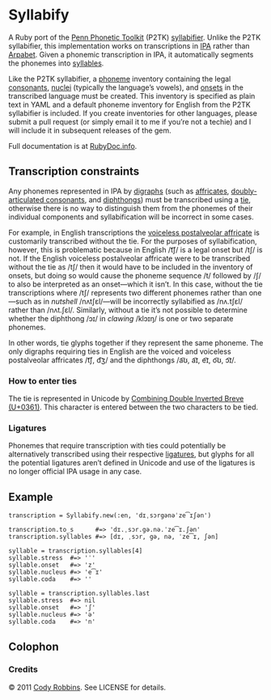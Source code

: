 Syllabify
=========

A Ruby port of the [Penn Phonetic Toolkit](http://www.ling.upenn.edu/phonetics/p2tk/) (P2TK) [syllabifier](https://p2tk.svn.sourceforge.net/svnroot/p2tk/python/syllabify/). Unlike the P2TK syllabifier, this implementation works on transcriptions in [IPA](http://en.wikipedia.org/wiki/International_Phonetic_Alphabet) rather than [Arpabet](http://en.wikipedia.org/wiki/Arpabet). Given a phonemic transcription in IPA, it automatically segments the phonemes into [syllables](http://en.wikipedia.org/wiki/Syllable).

Like the P2TK syllabifier, a [phoneme](http://en.wikipedia.org/wiki/Phoneme) inventory containing the legal [consonants](http://en.wikipedia.org/wiki/Consonant), [nuclei](http://en.wikipedia.org/wiki/Syllable#Nucleus) (typically the language’s vowels), and [onsets](http://en.wikipedia.org/wiki/Syllable#Onset) in the transcribed language must be created. This inventory is specified as plain text in YAML and a default phoneme inventory for English from the P2TK syllabifier is included. If you create inventories for other languages, please submit a pull request (or simply email it to me if you’re not a techie) and I will include it in subsequent releases of the gem.

Full documentation is at [RubyDoc.info](http://rubydoc.info/gems/syllabify).

Transcription constraints
-------------------------

Any phonemes represented in IPA by [digraphs](http://en.wikipedia.org/wiki/Digraph_\(orthography\)) (such as [affricates](http://en.wikipedia.org/wiki/Affricate_consonant), [doubly-articulated consonants](http://en.wikipedia.org/wiki/Doubly_articulated_consonant), and [diphthongs](http://en.wikipedia.org/wiki/Diphthong)) must be transcribed using a [tie](http://en.wikipedia.org/wiki/Tie_\(typography\)), otherwise there is no way to distinguish them from the phonemes of their individual components and syllabification will be incorrect in some cases.

For example, in English transcriptions the [voiceless postalveolar affricate](http://en.wikipedia.org/wiki/Voiceless_postalveolar_affricate) is customarily transcribed without the tie. For the purposes of syllabification, however, this is problematic because in English /t͡ʃ/ is a legal onset but /tʃ/ is not. If the English voiceless postalveolar affricate were to be transcribed without the tie as /tʃ/ then it would have to be included in the inventory of onsets, but doing so would cause the phoneme sequence /t/ followed by /ʃ/ to also be interpreted as an onset—which it isn’t. In this case, without the tie transcriptions where /tʃ/ represents two different phonemes rather than one—such as in *nutshell* /nʌtʃɛl/—will be incorrectly syllabified as /nʌ.tʃɛl/ rather than /nʌt.ʃɛl/. Similarly, without a tie it’s not possible to determine whether the diphthong /ɔɪ/ in *clawing* /klɔɪŋ/ is one or two separate phonemes.

In other words, tie glyphs together if they represent the same phoneme. The only digraphs requiring ties in English are the voiced and voiceless postalveolar affricates /t͡ʃ, d͡ʒ/ and the diphthongs /a͡ʊ, a͡ɪ, e͡ɪ, o͡ʊ, ɔ͡ɪ/.

### How to enter ties

The tie is represented in Unicode by [Combining Double Inverted Breve (U+0361)](http://www.unicode.org/charts/PDF/U0300.pdf). This character is entered between the two characters to be tied.

### Ligatures

Phonemes that require transcription with ties could potentially be alternatively transcribed using their respective [ligatures](http://en.wikipedia.org/wiki/Typographic_ligature), but glyphs for all the potential ligatures aren’t defined in Unicode and use of the ligatures is no longer official IPA usage in any case.

Example
-------

    transcription = Syllabify.new(:en, 'dɪˌsɔrgənəˈze͡ɪʃən')

    transcription.to_s      #=> 'dɪ.ˌsɔr.gə.nə.ˈze͡ɪ.ʃən'
    transcription.syllables #=> [dɪ, ˌsɔr, gə, nə, ˈze͡ɪ, ʃən]

    syllable = transcription.syllables[4]
    syllable.stress  #=> 'ˈ'
    syllable.onset   #=> 'z'
    syllable.nucleus #=> 'e͡ɪ'
    syllable.coda    #=> ''

    syllable = transcription.syllables.last
    syllable.stress  #=> nil
    syllable.onset   #=> 'ʃ'
    syllable.nucleus #=> 'ə'
    syllable.coda    #=> 'n'

Colophon
--------

### Credits

© 2011 [Cody Robbins](http://codyrobbins.com/). See LICENSE for details.
